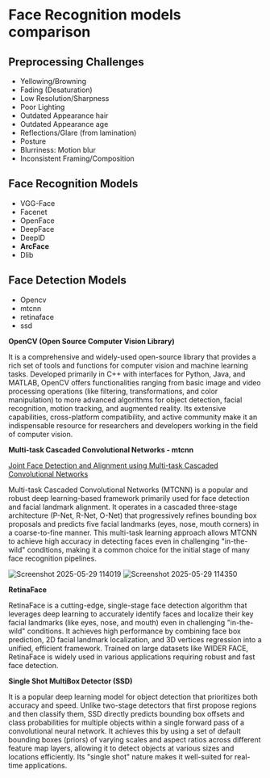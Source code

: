 # Face Recognition models comparison

## **Preprocessing Challenges**
- Yellowing/Browning
- Fading (Desaturation)
- Low Resolution/Sharpness
- Poor Lighting
- Outdated Appearance hair
- Outdated Appearance age
- Reflections/Glare (from lamination)
- Posture
- Blurriness: Motion blur
- Inconsistent Framing/Composition


## **Face Recognition Models**
- VGG-Face
- Facenet
- OpenFace
- DeepFace
- DeepID
- **ArcFace**
- Dlib

## **Face Detection Models**
- Opencv
- mtcnn
- retinaface
- ssd

**OpenCV (Open Source Computer Vision Library)**

It is a comprehensive and widely-used open-source library that provides a rich set of tools and functions for computer vision and machine learning tasks. Developed primarily in C++ with interfaces for Python, Java, and MATLAB, OpenCV offers functionalities ranging from basic image and video processing operations (like filtering, transformations, and color manipulation) to more advanced algorithms for object detection, facial recognition, motion tracking, and augmented reality. Its extensive capabilities, cross-platform compatibility, and active community make it an indispensable resource for researchers and developers working in the field of computer vision.

**Multi-task Cascaded Convolutional Networks - mtcnn**

[Joint Face Detection and Alignment using Multi-task Cascaded Convolutional Networks](https://arxiv.org/pdf/1604.02878)

Multi-task Cascaded Convolutional Networks (MTCNN) is a popular and robust deep learning-based framework primarily used for face detection and facial landmark alignment. It operates in a cascaded three-stage architecture (P-Net, R-Net, O-Net) that progressively refines bounding box proposals and predicts five facial landmarks (eyes, nose, mouth corners) in a coarse-to-fine manner. This multi-task learning approach allows MTCNN to achieve high accuracy in detecting faces even in challenging "in-the-wild" conditions, making it a common choice for the initial stage of many face recognition pipelines.

![Screenshot 2025-05-29 114019](https://github.com/user-attachments/assets/cd127c28-8735-4dc4-9a6c-495f9e823a29)
![Screenshot 2025-05-29 114350](https://github.com/user-attachments/assets/1d7fb5e3-dd70-4979-a3e5-9214a9110988)

**RetinaFace**

RetinaFace is a cutting-edge, single-stage face detection algorithm that leverages deep learning to accurately identify faces and localize their key facial landmarks (like eyes, nose, and mouth) even in challenging "in-the-wild" conditions. It achieves high performance by combining face box prediction, 2D facial landmark localization, and 3D vertices regression into a unified, efficient framework. Trained on large datasets like WIDER FACE, RetinaFace is widely used in various applications requiring robust and fast face detection.

**Single Shot MultiBox Detector (SSD)**

It is a popular deep learning model for object detection that prioritizes both accuracy and speed. Unlike two-stage detectors that first propose regions and then classify them, SSD directly predicts bounding box offsets and class probabilities for multiple objects within a single forward pass of a convolutional neural network. It achieves this by using a set of default bounding boxes (priors) of varying scales and aspect ratios across different feature map layers, allowing it to detect objects at various sizes and locations efficiently. Its "single shot" nature makes it well-suited for real-time applications.
